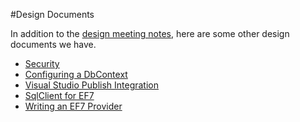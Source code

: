 #Design Documents

In addition to the [design meeting notes](https://github.com/aspnet/EntityFramework/wiki/Entity-Framework-Design-Meeting-Notes), here are some other design documents we have.
* [Security](https://github.com/aspnet/EntityFramework/wiki/Security)
* [Configuring a DbContext](https://github.com/aspnet/EntityFramework/wiki/Configuring-a-DbContext)
* [Visual Studio Publish Integration](https://github.com/aspnet/EntityFramework/wiki/Visual-Studio-Publish-Integration)
* [SqlClient for EF7](https://github.com/aspnet/EntityFramework/wiki/Design-SqlClient-for-EF7)
* [Writing an EF7 Provider](https://github.com/aspnet/EntityFramework/wiki/Writing-an-EF7-Provider)